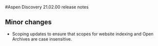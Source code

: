 #Aspen Discovery 21.02.00 release notes
## Minor changes
- Scoping updates to ensure that scopes for website indexing and Open Archives are case insensitive. 
